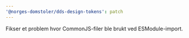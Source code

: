 ```yaml
---
'@norges-domstoler/dds-design-tokens': patch
---
```


Fikser et problem hvor CommonJS-filer ble brukt ved ESModule-import.
